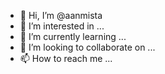 - 👋 Hi, I’m @aanmista
- 👀 I’m interested in ...
- 🌱 I’m currently learning ...
- 💞️ I’m looking to collaborate on ...
- 📫 How to reach me ...

<!---
aanmista/aanmista is a ✨ special ✨ repository because its `README.md` (this file) appears on your GitHub profile.
You can click the Preview link to take a look at your changes.
--->
